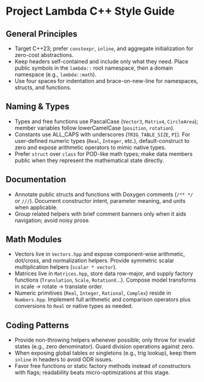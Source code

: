 # Project Lambda C++ Style Guide

## General Principles
- Target C++23; prefer `constexpr`, `inline`, and aggregate initialization for zero-cost abstractions.
- Keep headers self-contained and include only what they need. Place public symbols in the `lambda::` root namespace, then a domain namespace (e.g., `lambda::math`).
- Use four spaces for indentation and brace-on-new-line for namespaces, structs, and functions.

## Naming & Types
- Types and free functions use PascalCase (`Vector3`, `Matrix4`, `CircleArea`); member variables follow lowerCamelCase (`position`, `rotation`).
- Constants use ALL_CAPS with underscores (`TRIG_TABLE_SIZE`, `PI`). For user-defined numeric types (`Real`, `Integer`, etc.), default-construct to zero and expose arithmetic operators to mimic native types.
- Prefer `struct` over `class` for POD-like math types; make data members public when they represent the mathematical state directly.

## Documentation
- Annotate public structs and functions with Doxygen comments (`/** */` or `///`). Document constructor intent, parameter meaning, and units when applicable.
- Group related helpers with brief comment banners only when it aids navigation; avoid noisy prose.

## Math Modules
- Vectors live in `Vectors.hpp` and expose component-wise arithmetic, dot/cross, and normalization helpers. Provide symmetric scalar multiplication helpers (`scalar * vector`).
- Matrices live in `Matrices.hpp`, store data row-major, and supply factory functions (`Translation`, `Scale`, `RotationX`...). Compose model transforms in scale → rotate → translate order.
- Numeric primitives (`Real`, `Integer`, `Rational`, `Complex`) reside in `Numbers.hpp`. Implement full arithmetic and comparison operators plus conversions to `Real` or native types as needed.

## Coding Patterns
- Provide non-throwing helpers whenever possible; only throw for invalid states (e.g., zero denominator). Guard division operations against zero.
- When exposing global tables or singletons (e.g., trig lookup), keep them `inline` in headers to avoid ODR issues.
- Favor free functions or static factory methods instead of constructors with flags; readability beats micro-optimizations at this stage.
